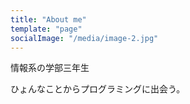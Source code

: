 ```yaml
---
title: "About me"
template: "page"
socialImage: "/media/image-2.jpg"
---
```


情報系の学部三年生

ひょんなことからプログラミングに出会う。
